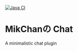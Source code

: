 [![Java CI](https://github.com/MikChanNoPlugins/Chat/actions/workflows/build.yaml/badge.svg)](https://github.com/MikChanNoPlugins/Chat/actions/workflows/build.yaml)

# MikChanの Chat
A minimalistic chat plugin
